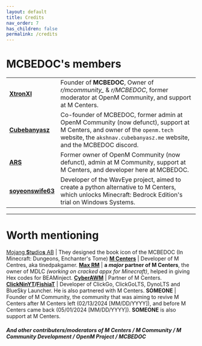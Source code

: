 ```yaml
---
layout: default
title: Credits
nav_order: 7
has_children: false
permalink: /credits
---
```


# MCBEDOC's members

<script>
window.onload = function() {
  var tbody = document.querySelector('#membersTable tbody');
  var rows = Array.prototype.slice.call(tbody.rows, 0);

  rows = rows.sort(function(a, b) {
    return Math.random() > 0.5 ? 1 : -1;
  });

  rows.forEach(function(row) {
    tbody.appendChild(row);
  });
};
</script>

<table id="membersTable">
  <tr>
    <td><a href="https://github.com/XtronXI/"><strong>XtronXI</strong></a></td>
    <td>Founder of <strong>MCBEDOC</strong>, Owner of <em>r/mcommunity_</em> & <em>r/MCBEDOC</em>, former moderator at OpenM Community, and support at M Centers.</td>
  </tr>
  <tr>
    <td><a href="https://github.com/misike12/"><strong>Cubebanyasz</strong></a></td>
    <td>Co-founder of MCBEDOC, former admin at OpenM Community (now defunct), support at M Centers, and owner of the <code>openm.tech</code> website, the <code>akshnav.cubebanyasz.me</code> website, and the MCBEDOC discord.</td>
  </tr>
  <tr>
    <td><a href="https://github.com/arsfr/"><strong>ARS</strong></a></td>
    <td>Former owner of OpenM Community (now defunct), admin at M Community, support at M Centers, and developer here at MCBEDOC.</td>
  </tr>
  <tr>
    <td><a href="https://github.com/soyeonswife63/"><strong>soyeonswife63</strong></a></td>
    <td>Developer of the WavEye project, aimed to create a python alternative to M Centers, which unlocks Minecraft: Bedrock Edition's trial on Windows Systems.</td>
  </tr>
</table>

---

# Worth mentioning

[Mojang **S**t**u**dio**s** AB](https://mojang.com) | They designed the book icon of the MCBEDOC (In Minecraft: Dungeons, Enchanter's Tome)
[**M Centers**](https://github.com/tinedpakgamer/) | Developer of M Centres, aka tinedpakgamer.
[**Max RM**](https://github.com/Max-RM) | **a *major* partner of M Centers**, the owner of MDLC *(working on cracked appx for Minecraft)*, helped in giving Hex codes for BEAMinject.
[**CyberAWM**](https://github.com/QwertyTheCoder) | Partner of M Centers.
**[ClickNinYT](https://github.com/ClickNin/)/[FishiaT](https://github.com/FishiaT)** | Developer of ClickGo, ClickGoLTS, DynoLTS and BlueSky Launcher. He is also partnered with M Centers.
**SOMEONE** | Founder of M Community, the community that was aiming to revive M Centers after M Centers left (02/13/2024 [MM/DD/YYYY]), and before M Centers came back (05/01/2024 [MM/DD/YYYY]). **SOMEONE** is also support at M Centers.

#### *And other contributers/moderators of M Centers / M Community / M Community Development / OpenM Project / MCBEDOC*
